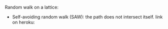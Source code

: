 Random walk on a lattice:
   - Self-avoiding random walk (SAW): the path does not intersect itself.
   link on heroku:
   
